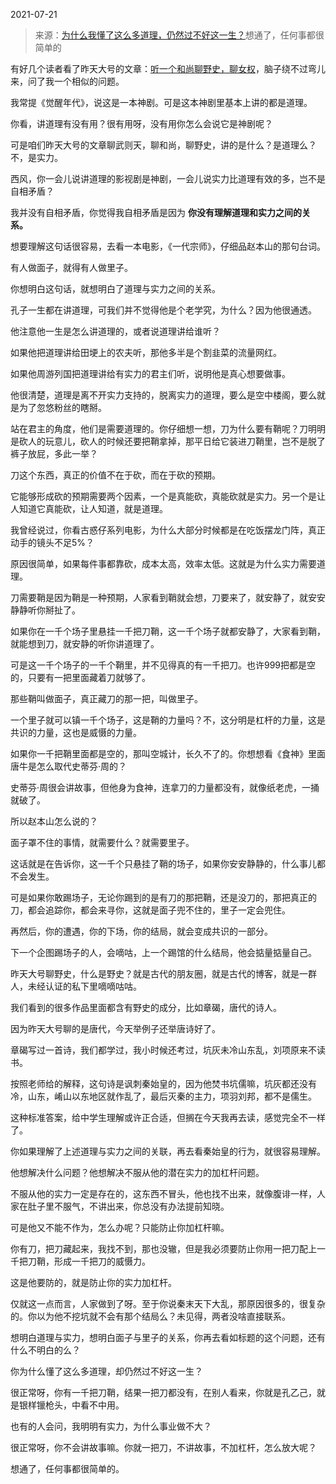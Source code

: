 2021-07-21

> 来源：[为什么我懂了这么多道理，仍然过不好这一生？](http://mp.weixin.qq.com/s?__biz=MzU3NDc5Nzc0NQ==&mid=2247505402&idx=2&sn=cc0a8fbd425d2eeb831a4dd5d0cce8cd&chksm=fd2e7724ca59fe321573c1127078b0b1108e6262c93888a53d285be37f8506492c16aa452ee6&scene=27#wechat_redirect)
> ​想通了，任何事都很简单的

有好几个读者看了昨天大号的文章：[听一个和尚聊野史，聊女权](https://mp.weixin.qq.com/s?__biz=MzU0MjYwNDU2Mw==&mid=2247500033&idx=1&sn=31dbe8a5e317e70d9ea1ba9c8c35e85c&chksm=fb1aad7dcc6d246b7246b7c02cab10909f303d5f3a6a478fc9dfa7fb0b0373ea50b2aba6e5ce&token=2082670114&lang=zh_CN&scene=21#wechat_redirect)，脑子绕不过弯儿来，问了我一个相似的问题。

  

我常提《觉醒年代》，说这是一本神剧。可是这本神剧里基本上讲的都是道理。

  

你看，讲道理有没有用？很有用呀，没有用你怎么会说它是神剧呢？  

  

可是咱们昨天大号的文章聊武则天，聊和尚，聊野史，讲的是什么？是道理么？不，是实力。

  

西风，你一会儿说讲道理的影视剧是神剧，一会儿说实力比道理有效的多，岂不是自相矛盾？  

  

我并没有自相矛盾，你觉得我自相矛盾是因为 **你没有理解道理和实力之间的关系。**  

  

想要理解这句话很容易，去看一本电影，《一代宗师》，仔细品赵本山的那句台词。  

  

有人做面子，就得有人做里子。

  

你想明白这句话，就想明白了道理与实力之间的关系。

  

孔子一生都在讲道理，可我们并不觉得他是个老学究，为什么？因为他很通透。  

  

他注意他一生是怎么讲道理的，或者说道理讲给谁听？  

  

如果他把道理讲给田埂上的农夫听，那他多半是个割韭菜的流量网红。

  

如果他周游列国把道理讲给有实力的君主们听，说明他是真心想要做事。

  

他很清楚，道理是离不开实力支持的，脱离实力的道理，要么是空中楼阁，要么就是为了忽悠粉丝的瞎掰。

  

站在君主的角度，他们是需要道理的。你仔细想一想，刀为什么要有鞘呢？刀明明是砍人的玩意儿，砍人的时候还要把鞘拿掉，那平日给它装进刀鞘里，岂不是脱了裤子放屁，多此一举？  

  

刀这个东西，真正的价值不在于砍，而在于砍的预期。

  

它能够形成砍的预期需要两个因素，一个是真能砍，真能砍就是实力。另一个是让人知道它真能砍，让人知道，就是道理。  

  

我曾经说过，你看古惑仔系列电影，为什么大部分时候都是在吃饭摆龙门阵，真正动手的镜头不足5%？  

  

原因很简单，如果每件事都靠砍，成本太高，效率太低。这就是为什么实力需要道理。

  

刀需要鞘是因为鞘是一种预期，人家看到鞘就会想，刀要来了，就安静了，就安安静静听你掰扯了。  

  

如果你在一千个场子里悬挂一千把刀鞘，这一千个场子就都安静了，大家看到鞘，就能想到刀，就安静的听你讲道理了。

  

可是这一千个场子的一千个鞘里，并不见得真的有一千把刀。也许999把都是空的，只要有一把里面藏着刀就够了。

  

那些鞘叫做面子，真正藏刀的那一把，叫做里子。  

  

一个里子就可以镇一千个场子，这是鞘的力量吗？不，这分明是杠杆的力量，这是共识的力量，这也是威慑的力量。  

  

如果你一千把鞘里面都是空的，那叫空城计，长久不了的。你想想看《食神》里面唐牛是怎么取代史蒂芬·周的？

  

史蒂芬·周很会讲故事，但他身为食神，连拿刀的力量都没有，就像纸老虎，一捅就破了。

  

所以赵本山怎么说的？

  

面子罩不住的事情，就需要什么？就需要里子。  

  

这话就是在告诉你，这一千个只悬挂了鞘的场子，如果你安安静静的，什么事儿都不会发生。  

  

可是如果你敢踢场子，无论你踢到的是有刀的那把鞘，还是没刀的，那把真正的刀，都会追踪你，都会来寻你，这就是面子兜不住的，里子一定会兜住。

  

再然后，你的遭遇，你的下场，你的结局，就会变成共识的一部分。  

  

下一个企图踢场子的人，会嘀咕，上一个踢馆的什么结局，他会掂量掂量自己。

  

昨天大号聊野史，什么是野史？就是古代的朋友圈，就是古代的博客，就是一群人，未经认证的私下里嘀嘀咕咕。  

  

我们看到的很多作品里面都含有野史的成分，比如章碣，唐代的诗人。

  

因为昨天大号聊的是唐代，今天举例子还举唐诗好了。

  

章碣写过一首诗，我们都学过，我小时候还考过，坑灰未冷山东乱，刘项原来不读书。

  

按照老师给的解释，这句诗是讽刺秦始皇的，因为他焚书坑儒嘛，坑灰都还没有冷，山东，崤山以东地区就作乱了，最后灭秦的主力，项羽刘邦，都不是儒生。

  

这种标准答案，给中学生理解或许正合适，但搁在今天我再去读，感觉完全不一样了。  

  

你如果理解了上述道理与实力之间的关联，再去看秦始皇的行为，就很容易理解。  

  

他想解决什么问题？他想解决不服从他的潜在实力的加杠杆问题。

  

不服从他的实力一定是存在的，这东西不冒头，他也找不出来，就像腹诽一样，人家在肚子里不服气，不讲出来，你总没有办法提前知晓。

  

可是他又不能不作为，怎么办呢？只能防止你加杠杆嘛。

  

你有刀，把刀藏起来，我找不到，那也没辙，但是我必须要防止你用一把刀配上一千把刀鞘，形成一千把刀的威慑力。

  

这是他要防的，就是防止你的实力加杠杆。

  

仅就这一点而言，人家做到了呀。至于你说秦末天下大乱，那原因很多的，很复杂的。你以为他不挖坑就不会有那个结局么？未见得，两者没啥直接联系。

  

想明白道理与实力，想明白面子与里子的关系，你再去看如标题的这个问题，还有什么不明白的么？  

  

你为什么懂了这么多道理，却仍然过不好这一生？

  

很正常呀，你有一千把刀鞘，结果一把刀都没有，在别人看来，你就是孔乙己，就是银样镴枪头，中看不中用。

  

也有的人会问，我明明有实力，为什么事业做不大？

  

很正常呀，你不会讲故事嘛。你就一把刀，不讲故事，不加杠杆，怎么放大呢？

  

想通了，任何事都很简单的。

